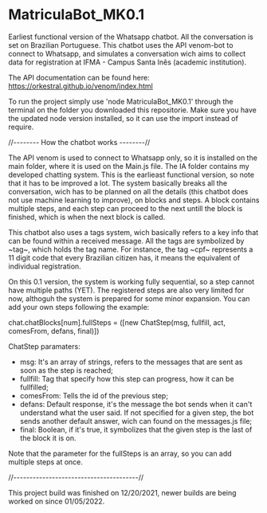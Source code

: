 # MatriculaBot_MK0.1
 Earliest functional version of the Whatsapp chatbot. All the conversation is set on Brazilian Portuguese.
 This chatbot uses the API venom-bot to connect to Whatsapp, and simulates a conversation wich aims to collect data for registration at IFMA - Campus Santa Inês (academic   institution). 
 
 The API documentation can be found here: https://orkestral.github.io/venom/index.html
 
 To run the project simply use 'node MatriculaBot_MK0.1' through the terminal on the folder you downloaded this repositorie. Make sure you have the updated node version installed, so it can use the import instead of require.
 
 //-------- How the chatbot works --------//
 
 The API venom is used to connect to Whatsapp only, so it is installed on the main folder, where it is used on the Main.js file.
 The IA folder contains my developed chatting system. This is the earlieast functional version, so note that it has to be improved a lot. The system basically breaks all the conversation, wich has to be planned on all the details (this chatbot does not use machine learning to improve), on blocks and steps.
 A block contains multiple steps, and each step can proceed to the next untill the block is finished, which is when the next block is called.
 
 This chatbot also uses a tags system, wich basically refers to a key info that can be found within a received message. All the tags are symbolized by \~tag\~, which holds the tag name. For instance, the tag \~cpf\~ represents a 11 digit code that every Brazilian citizen has, it means the equivalent of individual registration.
 
 On this 0.1 version, the system is working fully sequential, so a step cannot have multiple paths (YET). The registered steps are also very limited for now, althoguh the system is prepared for some minor expansion. You can add your own steps following the example:
 
 chat.chatBlocks[num].fullSteps = ([new ChatStep(msg, fullfill, act, comesFrom, defans, final)])
 
 ChatStep paramaters:
 - msg: It's an array of strings, refers to the messages that are sent as soon as the step is reached;
 - fullfill: Tag that specify how this step can progress, how it can be fullfilled;
 - comesFrom: Tells the id of the previous step;
 - defans: Default response, it's the message the bot sends when it can't understand what the user said. If not specified for a given step, the bot sends another default answer, wich can found on the messages.js file;
 - final: Boolean, if it's true, it symbolizes that the given step is the last of the block it is on.
 
 Note that the parameter for the fullSteps is an array, so you can add multiple steps at once.
 
 //---------------------------------------//
 
This project build was finished on 12/20/2021, newer builds are being worked on since 01/05/2022. 
